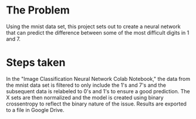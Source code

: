 # The Problem

Using the mnist data set, this project sets out to create a neural network that can predict the difference between some of the most difficult digits in 1 and 7.

# Steps taken

In the "Image Classification Neural Network Colab Notebook," the data from the mnist data set is filtered to only include the 1's and 7's and the subsequent data 
is relabeled to 0's and 1's to ensure a good prediction. The X sets are then normalized and the model is created using binary crossentropy to reflect the binary
nature of the issue. Results are exported to a file in Google Drive.
